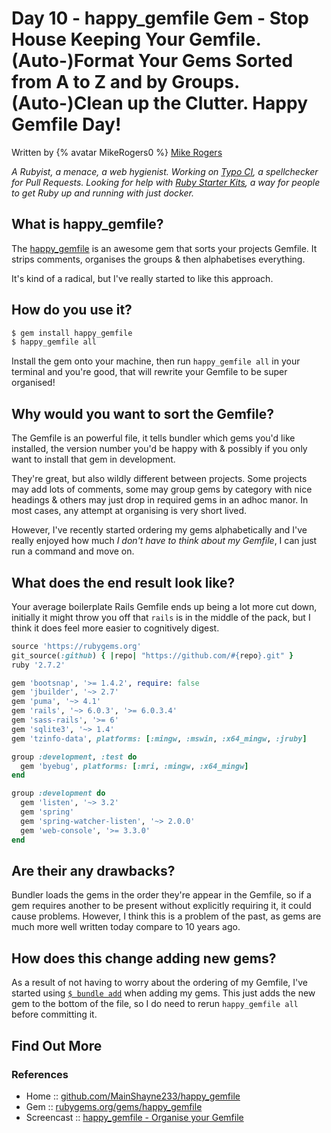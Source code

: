 # Day 10 - happy_gemfile Gem - Stop House Keeping Your Gemfile. (Auto-)Format Your Gems Sorted from A to Z and by Groups. (Auto-)Clean up the Clutter. Happy Gemfile Day!


Written by {% avatar MikeRogers0 %} [Mike Rogers](https://github.com/MikeRogers0)

_A Rubyist, a menace, a web hygienist. Working on [Typo CI](https://github.com/marketplace/typo-ci), a spellchecker for Pull Requests. Looking for help with [Ruby Starter Kits](https://github.com/Ruby-Starter-Kits/), a way for people to get Ruby up and running with just docker._



## What is happy_gemfile?

The [happy_gemfile](https://rubygems.org/gems/happy_gemfile) is an awesome gem that sorts your projects Gemfile. It strips comments, organises the groups & then alphabetises everything.

It's kind of a radical, but I've really started to like this approach.

## How do you use it?

```bash
$ gem install happy_gemfile
$ happy_gemfile all
```

Install the gem onto your machine, then run `happy_gemfile all` in your terminal and you're good, that will rewrite your Gemfile to be super organised!

## Why would you want to sort the Gemfile?

The Gemfile is an powerful file, it tells bundler which gems you'd like installed, the version number you'd be happy with & possibly if you only want to install that gem in development.

They're great, but also wildly different between projects. Some projects may add lots of comments, some may group gems by category with nice headings & others may just drop in required gems in an adhoc manor. In most cases, any attempt at organising is very short lived.

However, I've recently started ordering my gems alphabetically and I've really enjoyed how much _I don't have to think about my Gemfile_, I can just run a command and move on.

## What does the end result look like?

Your average boilerplate Rails Gemfile ends up being a lot more cut down, initially it might throw you off that `rails` is in the middle of the pack, but I think it does feel more easier to cognitively digest.

```ruby
source 'https://rubygems.org'
git_source(:github) { |repo| "https://github.com/#{repo}.git" }
ruby '2.7.2'

gem 'bootsnap', '>= 1.4.2', require: false
gem 'jbuilder', '~> 2.7'
gem 'puma', '~> 4.1'
gem 'rails', '~> 6.0.3', '>= 6.0.3.4'
gem 'sass-rails', '>= 6'
gem 'sqlite3', '~> 1.4'
gem 'tzinfo-data', platforms: [:mingw, :mswin, :x64_mingw, :jruby]

group :development, :test do
  gem 'byebug', platforms: [:mri, :mingw, :x64_mingw]
end

group :development do
  gem 'listen', '~> 3.2'
  gem 'spring'
  gem 'spring-watcher-listen', '~> 2.0.0'
  gem 'web-console', '>= 3.3.0'
end
```



## Are their any drawbacks?

Bundler loads the gems in the order they're appear in the Gemfile, so if a gem requires another to be present without explicitly requiring it, it could cause problems. However, I think this is a problem of the past, as gems are much more well written today compare to 10 years ago.

## How does this change adding new gems?

As a result of not having to worry about the ordering of my Gemfile, I've started using [`$ bundle add`](https://bundler.io/man/bundle-add.1.html) when adding my gems. This just adds the new gem to the bottom of the file, so I do need to rerun `happy_gemfile all` before committing it.


## Find Out More

### References

- Home :: [github.com/MainShayne233/happy_gemfile](https://github.com/MainShayne233/happy_gemfile)
- Gem :: [rubygems.org/gems/happy_gemfile](https://rubygems.org/gems/happy_gemfile)
- Screencast :: [happy_gemfile - Organise your Gemfile](https://www.youtube.com/watch?v=oQ-gYHOAf00)


